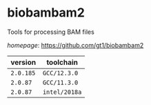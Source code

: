 # biobambam2

Tools for processing BAM files

*homepage*: <https://github.com/gt1/biobambam2>

version | toolchain
--------|----------
``2.0.185`` | ``GCC/12.3.0``
``2.0.87`` | ``GCC/11.3.0``
``2.0.87`` | ``intel/2018a``
